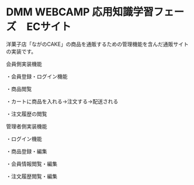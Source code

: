 # DMM WEBCAMP 応用知識学習フェーズ　ECサイト

洋菓子店「ながのCAKE」の商品を通販するための管理機能を含んだ通販サイトの実装です。


会員側実装機能

・会員登録・ログイン機能

・商品閲覧

・カートに商品を入れる→注文する→配送される

・注文履歴の閲覧


管理者側実装機能

・ログイン機能

・商品登録・編集

・会員情報閲覧・編集

・注文履歴閲覧・編集




